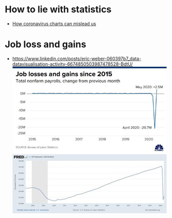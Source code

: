 # How to lie with statistics
- [How coronavirus charts can mislead us](https://www.youtube.com/watch?v=O-3Mlj3MQ_Q)

# Job loss and gains 
- https://www.linkedin.com/posts/eric-weber-060397b7_data-datavisualisation-activity-6674850503987478528-BdtU/
![](images/lie_1.jpeg)
![](images/correct_1.jpeg)
